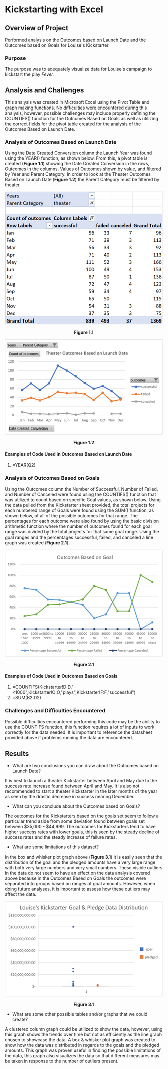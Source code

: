 # Kickstarting with Excel

## Overview of Project
Performed analysis on the Outcomes based on Launch Date and the Outcomes based on Goals for Louise's Kickstarter.

### Purpose
The purpose was to adequately visualize data for Louise's campaign to kickstart the play _Fever._

## Analysis and Challenges
This analysis was created in Microsoft Excel using the Pivot Table and graph making functions. No difficulties were encountered during this analysis, however, possible challenges may include properly defining the COUNTIFS() function for the Outcomes Based on Goals as well as utilizing the correct fields for the pivot table created for the analysis of the Outcomes Based on Launch Date.

### Analysis of Outcomes Based on Launch Date
Using the Date Created Conversion column the Launch Year was found using the YEAR() function, as shown below. From this, a pivot table is created (**Figure 1.1**) showing the Date Created Conversion in the rows, Outcomes in the columns, Values of Outcomes shown by value, and filtered by Year and Parent Category. In order to look at the Theater Outcomes Based on Launch Date (**Figure 1.2**) the Parent Category must be filtered by theater.

![](Resources/Pivot_Table_Theater_Outcomes_Based_on_Launch_Date.png)
<div align="center"
<p><b>Figure 1.1</b></p>
</div>

![](Resources/Theater_Outcomes_vs_Launch.png)
<div align="center"
<p><b>Figure 1.2</b></p>
</div>

#### Examples of Code Used in Outcomes Based on Launch Date
1. =YEAR(Q2)

### Analysis of Outcomes Based on Goals

Using the Outcomes column the Number of Successful, Number of Failed, and Number of Canceled were found using the COUNTIFS() function that was utilized to count based on specific Goal values, as shown below. Using the data pulled from the Kickstarter sheet provided, the total projects for each numbered range of Goals were found using the SUM() function, as shown below, of all of the possible outcomes for that range. The percentages for each outcome were also found by using the basic division arithmetic function where the number of outcomes found for each goal range was divided by the total projects for that same goal range. Using the goal ranges and the percentages successful, failed, and canceled a line graph was created (**Figure 2.1**).

![](Resources/Outcomes_vs_Goals.png)
<div align="center"
<p><b>Figure 2.1</b></p>
</div>

#### Examples of Code Used in Outcomes Based on Goals
1. =COUNTIFS(Kickstarter!D:D,"<1000",Kickstarter!O:O,"plays",Kickstarter!F:F,"successful")
2. =SUM(B2:D2)

### Challenges and Difficulties Encountered

Possible difficulties encountered performing this code may be the ability to use the COUNTIFS function, this function requires a lot of inputs to work correctly for the data needed. It is important to reference the datasheet provided above if problems running the data are encountered.

## Results

- What are two conclusions you can draw about the Outcomes based on Launch Date?

It is best to launch a theater Kickstarter between April and May due to the success rate increase found between April and May. It is also not recommended to start a theater Kickstarter in the later months of the year as seen by the drastic decrease in success nearing December. 

- What can you conclude about the Outcomes based on Goals?

The outcomes for the Kickstarters based on the goals set seem to follow a particular trend aside from some deviation found between goals set between $35,000 - $44,999. The outcomes for Kickstarters tend to have higher success rates with lower goals, this is seen by the steady decline of success rates and the steady increase of failure rates.

- What are some limitations of this dataset?

In the box and whisker plot graph above (**Figure 3.1**) it is easily seen that the distribution of the goal and the pledged amounts have a very large range with both very large numbers and very small numbers. These visible outliers in the data do not seem to have an effect on the data analysis covered above because in the Outcomes Based on Goals the outcomes were separated into groups based on ranges of goal amounts. However, when doing future analyses, it is important to assess how these outliers may affect the data.

![](Resources/Limitations_Data.png)
<div align="center"
<p><b>Figure 3.1</b></p>
</div>

- What are some other possible tables and/or graphs that we could create?

A clustered column graph could be utilized to show the data, however, using this graph shows the trends over time but not as efficiently as the line graph chosen to showcase the data. A box & whisker plot graph was created to show how the data was distributed in regards to the goals and the pledged amounts. This graph was proven useful in finding the possible limitations of the data, this graph also visualizes the data so that different measures may be taken in response to the number of outliers present.
